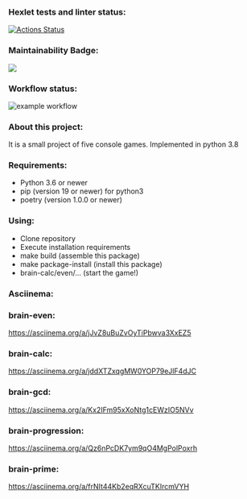 ### Hexlet tests and linter status:
[![Actions Status](https://github.com/alex-p14/python-project-lvl1/workflows/hexlet-check/badge.svg)](https://github.com/alex-p14/python-project-lvl1/actions)

### Maintainability Badge:
<a href="https://codeclimate.com/github/codeclimate/codeclimate/maintainability"><img src="https://api.codeclimate.com/v1/badges/a99a88d28ad37a79dbf6/maintainability" /></a>

### Workflow status:
![example workflow](https://github.com/alex-p14/python-project-lvl1/actions/workflows/hexlet-linter.yml/badge.svg)

### About this project:
It is a small project of five console games. Implemented in python 3.8

### Requirements:
* Python 3.6 or newer
* pip (version 19 or newer) for python3
* poetry (version 1.0.0 or newer)

### Using:
* Clone repository
* Execute installation requirements
* make build (assemble this package)
* make package-install (install this package)
* brain-calc/even/... (start the game!)

### Asciinema:
   ### brain-even:
   https://asciinema.org/a/jJvZ8uBuZvOyTiPbwva3XxEZ5

   ### brain-calc:
   https://asciinema.org/a/jddXTZxqgMW0YOP79eJlF4dJC

   ### brain-gcd:
   https://asciinema.org/a/Kx2IFm95xXoNtg1cEWzIO5NVv

   ### brain-progression:
   https://asciinema.org/a/Qz6nPcDK7ym9qO4MgPolPoxrh

   ### brain-prime:
   https://asciinema.org/a/frNIt44Kb2eqRXcuTKIrcmVYH
